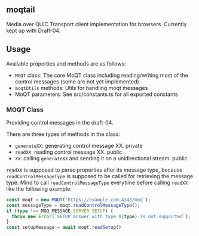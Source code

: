 ## moqtail
<!-- ![NPM Version](https://img.shields.io/npm/v/moqtail) -->

Media over QUIC Transport client implementation for browsers. Currently kept up with Draft-04.

## Usage
Available properties and methods are as follows:
- `MOQT` class: The core MoQT class including reading/writing most of the control messages (some are not yet implemented)
- `moqtUtils` methods: Utils for handling moqt messages
- MoQT parameters: See src/constants.ts for all exported constants

### MOQT Class
Providing control messages in the draft-04.

There are three types of methods in the class:
- `generateXX`: generating control message XX. private
- `readXX`: reading control message XX. public
- `XX`: calling `generateXX` and sending it on a unidirectional stream. public

`readXX` is supposed to parse properties after its message type, because `readControlMessageType` is supposed to be called for retrieving the message type. Mind to call `readControlMessageType` everytime before calling `readXX` like the following example:
```ts
const moqt = new MOQT('https://example.com:4343/moq');
const messageType = moqt.readControlMessageType();
if (type !== MOQ_MESSAGE.SERVER_SETUP) {
  throw new Error(`SETUP answer with type ${type} is not supported`);
}
const setupMessage = await moqt.readSetup()
```
